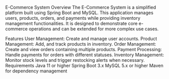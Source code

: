 E-Commerce System
Overview
The E-Commerce System is a simplified platform built using Spring Boot and MySQL. 
This application manages users, products, orders, and payments while providing inventory management functionalities. 
It is designed to demonstrate core e-commerce operations and can be extended for more complex use cases.

Features
User Management: Create and manage user accounts.
Product Management: Add, and track products in inventory.
Order Management: Create and view orders containing multiple products.
Payment Processing: Handle payments for orders with different statuses.
Inventory Management: Monitor stock levels and trigger restocking alerts when necessary.
Requirements
Java 11 or higher
Spring Boot 3.x
MySQL 5.x or higher
Maven for dependency management
 

